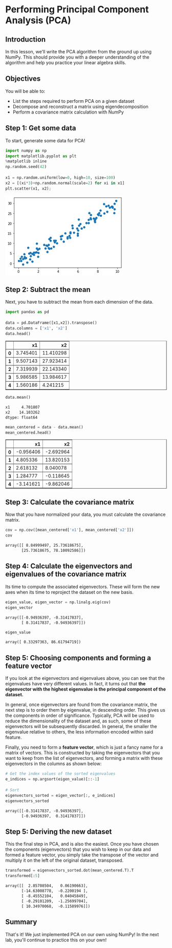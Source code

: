 
# Performing Principal Component Analysis (PCA)

## Introduction

In this lesson, we'll write the PCA algorithm from the ground up using NumPy. This should provide you with a deeper understanding of the algorithm and help you practice your linear algebra skills.

## Objectives

You will be able to:

- List the steps required to perform PCA on a given dataset 
- Decompose and reconstruct a matrix using eigendecomposition 
- Perform a covariance matrix calculation with NumPy 


## Step 1: Get some data

To start, generate some data for PCA!


```python
import numpy as np
import matplotlib.pyplot as plt
%matplotlib inline
np.random.seed(42)

x1 = np.random.uniform(low=0, high=10, size=100)
x2 = [(xi*3)+np.random.normal(scale=2) for xi in x1]
plt.scatter(x1, x2);
```


![png](index_files/index_2_0.png)


## Step 2: Subtract the mean

Next, you have to subtract the mean from each dimension of the data. 


```python
import pandas as pd

data = pd.DataFrame([x1,x2]).transpose()
data.columns = ['x1', 'x2']
data.head()
```




<div>
<style scoped>
    .dataframe tbody tr th:only-of-type {
        vertical-align: middle;
    }

    .dataframe tbody tr th {
        vertical-align: top;
    }

    .dataframe thead th {
        text-align: right;
    }
</style>
<table border="1" class="dataframe">
  <thead>
    <tr style="text-align: right;">
      <th></th>
      <th>x1</th>
      <th>x2</th>
    </tr>
  </thead>
  <tbody>
    <tr>
      <th>0</th>
      <td>3.745401</td>
      <td>11.410298</td>
    </tr>
    <tr>
      <th>1</th>
      <td>9.507143</td>
      <td>27.923414</td>
    </tr>
    <tr>
      <th>2</th>
      <td>7.319939</td>
      <td>22.143340</td>
    </tr>
    <tr>
      <th>3</th>
      <td>5.986585</td>
      <td>13.984617</td>
    </tr>
    <tr>
      <th>4</th>
      <td>1.560186</td>
      <td>4.241215</td>
    </tr>
  </tbody>
</table>
</div>




```python
data.mean()
```




    x1     4.701807
    x2    14.103262
    dtype: float64




```python
mean_centered = data - data.mean()
mean_centered.head()
```




<div>
<style scoped>
    .dataframe tbody tr th:only-of-type {
        vertical-align: middle;
    }

    .dataframe tbody tr th {
        vertical-align: top;
    }

    .dataframe thead th {
        text-align: right;
    }
</style>
<table border="1" class="dataframe">
  <thead>
    <tr style="text-align: right;">
      <th></th>
      <th>x1</th>
      <th>x2</th>
    </tr>
  </thead>
  <tbody>
    <tr>
      <th>0</th>
      <td>-0.956406</td>
      <td>-2.692964</td>
    </tr>
    <tr>
      <th>1</th>
      <td>4.805336</td>
      <td>13.820153</td>
    </tr>
    <tr>
      <th>2</th>
      <td>2.618132</td>
      <td>8.040078</td>
    </tr>
    <tr>
      <th>3</th>
      <td>1.284777</td>
      <td>-0.118645</td>
    </tr>
    <tr>
      <th>4</th>
      <td>-3.141621</td>
      <td>-9.862046</td>
    </tr>
  </tbody>
</table>
</div>



## Step 3: Calculate the covariance matrix

Now that you have normalized your data, you must calculate the covariance matrix.


```python
cov = np.cov([mean_centered['x1'], mean_centered['x2']])
cov
```




    array([[ 8.84999497, 25.73618675],
           [25.73618675, 78.10092586]])



## Step 4: Calculate the eigenvectors and eigenvalues of the covariance matrix

Its time to compute the associated eigenvectors. These will form the new axes when its time to reproject the dataset on the new basis.


```python
eigen_value, eigen_vector = np.linalg.eig(cov)
eigen_vector
```




    array([[-0.94936397, -0.31417837],
           [ 0.31417837, -0.94936397]])




```python
eigen_value
```




    array([ 0.33297363, 86.61794719])



## Step 5: Choosing components and forming a feature vector

If you look at the eigenvectors and eigenvalues above, you can see that the eigenvalues have very different values. In fact, it turns out that **the eigenvector with the highest eigenvalue is the principal component of the dataset.**

In general, once eigenvectors are found from the covariance matrix, the next step is to order them by eigenvalue, in descending order. This gives us the components in order of significance. Typically, PCA will be used to reduce the dimensionality of the dataset and, as such, some of these eigenvectors will be subsequently discarded. In general, the smaller the eigenvalue relative to others, the less information encoded within said feature.

Finally, you need to form a __feature vector__, which is just a fancy name for a matrix of vectors. This is constructed by taking the eigenvectors that you want to keep from the list of eigenvectors, and forming a matrix with these eigenvectors in the columns as shown below:


```python
# Get the index values of the sorted eigenvalues
e_indices = np.argsort(eigen_value)[::-1] 

# Sort
eigenvectors_sorted = eigen_vector[:, e_indices]
eigenvectors_sorted
```




    array([[-0.31417837, -0.94936397],
           [-0.94936397,  0.31417837]])



## Step 5: Deriving the new dataset

This the final step in PCA, and is also the easiest. Once you have chosen the components (eigenvectors) that you wish to keep in our data and formed a feature vector, you simply take the transpose of the vector and multiply it on the left of the original dataset, transposed.


```python
transformed = eigenvectors_sorted.dot(mean_centered.T).T
transformed[:5]
```




    array([[  2.85708504,   0.06190663],
           [-14.63008778,  -0.2200194 ],
           [ -8.45552104,   0.04045849],
           [ -0.29101209,  -1.25699704],
           [ 10.34970068,  -0.11589976]])



## Summary 

That's it! We just implemented PCA on our own using NumPy! In the next lab, you'll continue to practice this on your own!
